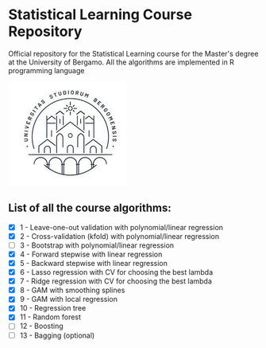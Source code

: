# Statistical Learning Course Repository

Official repository for the Statistical Learning course for the Master's degree at the University of Bergamo.
All the algorithms are implemented in R programming language

![key1](Assets/logo.jpeg)

## List of all the course algorithms:

- [x] 1 - Leave-one-out validation with polynomial/linear regression
- [x] 2 - Cross-validation (kfold) with polynomial/linear regression
- [ ] 3 - Bootstrap with polynomial/linear regression
- [x] 4 - Forward stepwise with linear regression
- [x] 5 - Backward stepwise with linear regression
- [x] 6 - Lasso regression with CV for choosing the best lambda
- [x] 7 - Ridge regression with CV for choosing the best lambda
- [x] 8 - GAM with smoothing splines
- [x] 9 - GAM with local regression
- [x] 10 - Regression tree 
- [x] 11 - Random forest
- [ ] 12 - Boosting 
- [ ] 13 - Bagging (optional)
